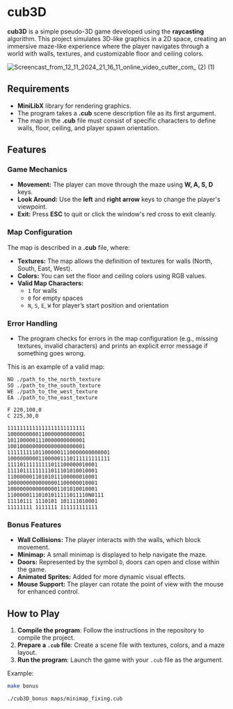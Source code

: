 # cub3D

**cub3D** is a simple pseudo-3D game developed using the **raycasting** algorithm. This project simulates 3D-like graphics in a 2D space, creating an immersive maze-like experience where the player navigates through a world with walls, textures, and customizable floor and ceiling colors.

![Screencast_from_12_11_2024_21_16_11_online_video_cutter_com_ (2) (1)](https://github.com/user-attachments/assets/096adc2d-d050-41a2-aef2-d155e424f4a2)


## Requirements

- **MiniLibX** library for rendering graphics.
- The program takes a **.cub** scene description file as its first argument.
- The map in the **.cub** file must consist of specific characters to define walls, floor, ceiling, and player spawn orientation.

## Features

### **Game Mechanics**
- **Movement:** The player can move through the maze using **W, A, S, D** keys.
- **Look Around:** Use the **left** and **right arrow** keys to change the player's viewpoint.
- **Exit:** Press **ESC** to quit or click the window's red cross to exit cleanly.

### **Map Configuration**
The map is described in a **.cub** file, where:
- **Textures:** The map allows the definition of textures for walls (North, South, East, West).
- **Colors:** You can set the floor and ceiling colors using RGB values.
- **Valid Map Characters:**  
  - `1` for walls
  - `0` for empty spaces
  - `N`, `S`, `E`, `W` for player’s start position and orientation

### **Error Handling**
- The program checks for errors in the map configuration (e.g., missing textures, invalid characters) and prints an explicit error message if something goes wrong.

This is an example of a valid map:

```
NO ./path_to_the_north_texture
SO ./path_to_the_south_texture
WE ./path_to_the_west_texture
EA ./path_to_the_east_texture

F 220,100,0
C 225,30,0

1111111111111111111111111
1000000000110000000000001
1011000001110000000000001
1001000000000000000000001
111111111011000001110000000000001
100000000011000001110111111111111
11110111111111011100000010001
11110111111111011101010010001
11000000110101011100000010001
10000000000000001100000010001
10000000000000001101010010001
11000001110101011111011110N0111
11110111 1110101 101111010001
11111111 1111111 111111111111
```

### **Bonus Features**
- **Wall Collisions:** The player interacts with the walls, which block movement.
- **Minimap:** A small minimap is displayed to help navigate the maze.
- **Doors:** Represented by the symbol `D`, doors can open and close within the game.
- **Animated Sprites:** Added for more dynamic visual effects.
- **Mouse Support:** The player can rotate the point of view with the mouse for enhanced control.

## How to Play

1. **Compile the program**: Follow the instructions in the repository to compile the project.
2. **Prepare a `.cub` file**: Create a scene file with textures, colors, and a maze layout.
3. **Run the program**: Launch the game with your `.cub` file as the argument.

Example:  
```bash
make bonus
```
```bash
./cub3D_bonus maps/minimap_fixing.cub
```
